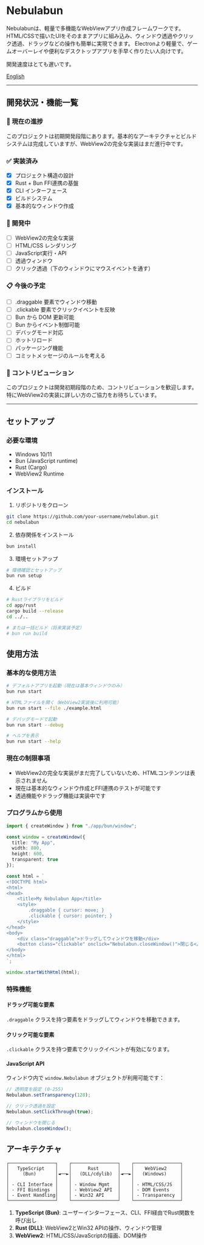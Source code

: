 # Nebulabun
Nebulabunは、軽量で多機能なWebViewアプリ作成フレームワークです。
HTML/CSSで描いたUIをそのままアプリに組み込み、ウィンドウ透過やクリック透過、ドラッグなどの操作も簡単に実現できます。
Electronより軽量で、ゲームオーバーレイや便利なデスクトップアプリを手早く作りたい人向けです。

開発速度はとても遅いです。

[English](readme.md)  

---

## 開発状況・機能一覧

### 🎯 現在の進捗
このプロジェクトは初期開発段階にあります。基本的なアーキテクチャとビルドシステムは完成していますが、WebView2の完全な実装はまだ進行中です。

### ✅ 実装済み
- [x] プロジェクト構造の設計
- [x] Rust + Bun FFI連携の基盤
- [x] CLI インターフェース
- [x] ビルドシステム
- [x] 基本的なウィンドウ作成

### 🚧 開発中
- [ ] WebView2の完全な実装
- [ ] HTML/CSS レンダリング
- [ ] JavaScript実行・API
- [ ] 透過ウィンドウ
- [ ] クリック透過（下のウィンドウにマウスイベントを通す）

### 📋 今後の予定
- [ ] .draggable 要素でウィンドウ移動
- [ ] .clickable 要素でクリックイベントを反映
- [ ] Bun から DOM 更新可能
- [ ] Bun からイベント制御可能
- [ ] デバッグモード対応
- [ ] ホットリロード
- [ ] パッケージング機能
- [ ] コミットメッセージのルールを考える

### 🤝 コントリビューション
このプロジェクトは開発初期段階のため、コントリビューションを歓迎します。特にWebView2の実装に詳しい方のご協力をお待ちしています。


---

## セットアップ

### 必要な環境
- Windows 10/11
- Bun (JavaScript runtime)
- Rust (Cargo)
- WebView2 Runtime

### インストール

1. リポジトリをクローン
```bash
git clone https://github.com/your-username/nebulabun.git
cd nebulabun
```

2. 依存関係をインストール
```bash
bun install
```

3. 環境セットアップ
```bash
# 環境確認とセットアップ
bun run setup
```

4. ビルド
```bash
# Rustライブラリをビルド
cd app/rust
cargo build --release
cd ../..

# または一括ビルド（将来実装予定）
# bun run build
```

## 使用方法

### 基本的な使用方法

```bash
# デフォルトアプリを起動（現在は基本ウィンドウのみ）
bun run start

# HTMLファイルを開く（WebView2実装後に利用可能）
bun run start --file ./example.html

# デバッグモードで起動
bun run start --debug

# ヘルプを表示
bun run start --help
```

### 現在の制限事項
- WebView2の完全な実装がまだ完了していないため、HTMLコンテンツは表示されません
- 現在は基本的なウィンドウ作成とFFI連携のテストが可能です
- 透過機能やドラッグ機能は実装中です

### プログラムから使用

```typescript
import { createWindow } from "./app/bun/window";

const window = createWindow({
  title: "My App",
  width: 800,
  height: 600,
  transparent: true
});

const html = `
<!DOCTYPE html>
<html>
<head>
    <title>My Nebulabun App</title>
    <style>
        .draggable { cursor: move; }
        .clickable { cursor: pointer; }
    </style>
</head>
<body>
    <div class="draggable">ドラッグしてウィンドウを移動</div>
    <button class="clickable" onclick="Nebulabun.closeWindow()">閉じる</button>
</body>
</html>
`;

window.startWithHtml(html);
```

### 特殊機能

#### ドラッグ可能な要素
`.draggable` クラスを持つ要素をドラッグしてウィンドウを移動できます。

#### クリック可能な要素
`.clickable` クラスを持つ要素でクリックイベントが有効になります。

#### JavaScript API
ウィンドウ内で `window.Nebulabun` オブジェクトが利用可能です：

```javascript
// 透明度を設定 (0-255)
Nebulabun.setTransparency(128);

// クリック透過を設定
Nebulabun.setClickThrough(true);

// ウィンドウを閉じる
Nebulabun.closeWindow();
```

## アーキテクチャ

```
┌─────────────────┐    ┌─────────────────┐    ┌─────────────────┐
│   TypeScript    │    │      Rust       │    │    WebView2     │
│     (Bun)       │◄──►│   (DLL/cdylib)  │◄──►│   (Windows)     │
│                 │    │                 │    │                 │
│ - CLI Interface │    │ - Window Mgmt   │    │ - HTML/CSS/JS   │
│ - FFI Bindings  │    │ - WebView2 API  │    │ - DOM Events    │
│ - Event Handling│    │ - Win32 API     │    │ - Transparency  │
└─────────────────┘    └─────────────────┘    └─────────────────┘
```

1. **TypeScript (Bun)**: ユーザーインターフェース、CLI、FFI経由でRust関数を呼び出し
2. **Rust (DLL)**: WebView2とWin32 APIの操作、ウィンドウ管理
3. **WebView2**: HTML/CSS/JavaScriptの描画、DOM操作

